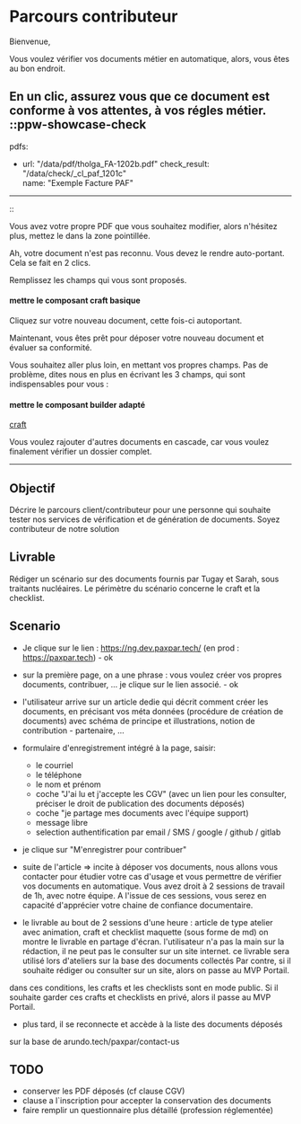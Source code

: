 # Parcours contributeur

Bienvenue,

Vous voulez vérifier vos documents métier en automatique, alors, vous êtes au bon endroit.

En un clic, assurez vous que ce document est conforme à vos attentes, à vos régles métier.
::ppw-showcase-check
---
pdfs:
  - url: "/data/pdf/tholga_FA-1202b.pdf"
    check_result: "/data/check/_cl_paf_1201c"  
    name: "Exemple Facture PAF"
---
::

Vous avez votre propre PDF que vous souhaitez modifier, alors n'hésitez plus, mettez le dans la zone pointillée.


Ah, votre document n'est pas reconnu. Vous devez le rendre auto-portant. Cela se fait en 2 clics.

Remplissez les champs qui vous sont proposés.

#### mettre le composant craft basique

Cliquez sur votre nouveau document, cette fois-ci autoportant.

Maintenant, vous êtes prêt pour déposer votre nouveau document et évaluer sa conformité.


Vous souhaitez aller plus loin, en mettant vos propres champs. Pas de problème, dites nous en plus en écrivant les 3 champs, qui sont indispensables pour vous :

#### mettre le composant builder adapté
[craft](/craft)

Vous voulez rajouter d'autres documents en cascade, car vous voulez finalement vérifier un dossier complet. 


--------------------------------------------------
## Objectif 

Décrire le parcours client/contributeur pour une personne qui souhaite tester nos services de vérification et de génération de documents.
Soyez contributeur de notre solution

## Livrable

Rédiger un scénario sur des documents fournis par Tugay et Sarah, sous traitants nucléaires.
Le périmètre du scénario concerne le craft et la checklist.

## Scenario

* Je clique sur le lien : https://ng.dev.paxpar.tech/ (en prod : https://paxpar.tech) - ok
* sur la première page, on a une phrase : vous voulez créer vos propres documents, contribuer, ... je clique sur le lien associé. - ok
* l'utilisateur arrive sur un article dedie qui décrit comment créer les documents, en précisant vos méta données (procédure de création de documents) avec schéma de principe et illustrations, notion de contribution - partenaire, ...
* formulaire d'enregistrement intégré à la page, saisir:
  * le courriel
  * le téléphone
  * le nom et prénom
  * coche "J'ai lu et j'accepte les CGV" (avec un lien pour les consulter, préciser le droit de publication des documents déposés)
  * coche "je partage mes documents avec l'équipe support)
  * message libre
  * selection authentification par email / SMS / google / github / gitlab
* je clique sur "M'enregistrer pour contribuer"

* suite de l'article => incite à déposer vos documents, nous allons vous contacter pour étudier votre cas d'usage et vous permettre de vérifier vos documents en automatique. Vous avez droit à 2 sessions de travail de 1h, avec notre équipe. A l'issue de ces sessions, vous serez en capacité d'apprécier votre chaine de confiance documentaire.

* le livrable au bout de 2 sessions d'une heure :
article de type atelier avec animation, craft et checklist maquette (sous forme de md)
on montre le livrable en partage d'écran.
l'utilisateur n'a pas la main sur la rédaction, il ne peut pas le consulter sur un site internet.
ce livrable sera utilisé lors d'ateliers sur la base des documents collectés
Par contre, si il souhaite rédiger ou consulter sur un site, alors on passe au MVP Portail.


dans ces conditions, les crafts et les checklists sont en mode public. Si il souhaite garder ces crafts et checklists en privé, alors il passe au MVP Portail.




* plus tard, il se reconnecte et accède à la liste des documents déposés




sur la base de arundo.tech/paxpar/contact-us


## TODO

* conserver les PDF déposés (cf clause CGV)
* clause a l`inscription pour accepter la conservation des documents
* faire remplir un questionnaire plus détaillé (profession réglementée)


